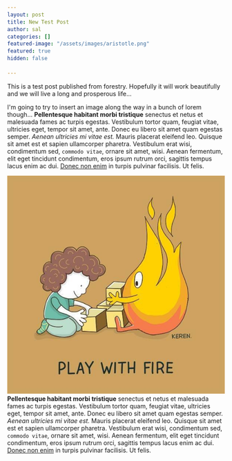 ```yaml
---
layout: post
title: New Test Post
author: sal
categories: []
featured-image: "/assets/images/aristotle.png"
featured: true
hidden: false

---
```

This is a test post published from forestry. Hopefully it will work beautifully and we will live a long and prosperous life...

I'm going to try to insert an image along the way in a bunch of lorem though... **Pellentesque habitant morbi tristique** senectus et netus et malesuada fames ac turpis egestas. Vestibulum tortor quam, feugiat vitae, ultricies eget, tempor sit amet, ante. Donec eu libero sit amet quam egestas semper. _Aenean ultricies mi vitae est._ Mauris placerat eleifend leo. Quisque sit amet est et sapien ullamcorper pharetra. Vestibulum erat wisi, condimentum sed, `commodo vitae`, ornare sit amet, wisi. Aenean fermentum, elit eget tincidunt condimentum, eros ipsum rutrum orci, sagittis tempus lacus enim ac dui. [Donec non enim](https://nandomoreirame.github.io/end2end/blog/2015/lorem/#) in turpis pulvinar facilisis. Ut felis.

**![](/assets/images/playwithfire.jpeg)Pellentesque habitant morbi tristique** senectus et netus et malesuada fames ac turpis egestas. Vestibulum tortor quam, feugiat vitae, ultricies eget, tempor sit amet, ante. Donec eu libero sit amet quam egestas semper. _Aenean ultricies mi vitae est._ Mauris placerat eleifend leo. Quisque sit amet est et sapien ullamcorper pharetra. Vestibulum erat wisi, condimentum sed, `commodo vitae`, ornare sit amet, wisi. Aenean fermentum, elit eget tincidunt condimentum, eros ipsum rutrum orci, sagittis tempus lacus enim ac dui. [Donec non enim](https://nandomoreirame.github.io/end2end/blog/2015/lorem/#) in turpis pulvinar facilisis. Ut felis.
